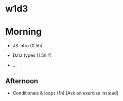 
# w1d3


<!-- Status: OUTDATED (need to update following Mercury) -->


# Morning 


- JS intro (0.5h)

- Data types (1.5h ?)


- ...

## Afternoon

- Conditionals & loops (1h)  [Ask an exercise instead]